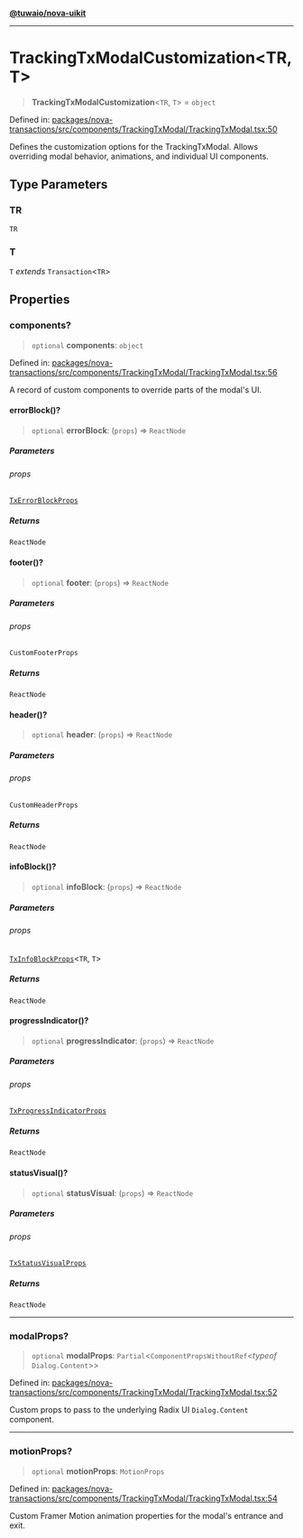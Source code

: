 [**@tuwaio/nova-uikit**](../../../README.md)

***

# TrackingTxModalCustomization\<TR, T\>

> **TrackingTxModalCustomization**\<`TR`, `T`\> = `object`

Defined in: [packages/nova-transactions/src/components/TrackingTxModal/TrackingTxModal.tsx:50](https://github.com/TuwaIO/nova-uikit/blob/6dc34b098cacf0ae15cd1e41a47f4525a2a78768/packages/nova-transactions/src/components/TrackingTxModal/TrackingTxModal.tsx#L50)

Defines the customization options for the TrackingTxModal.
Allows overriding modal behavior, animations, and individual UI components.

## Type Parameters

### TR

`TR`

### T

`T` *extends* `Transaction`\<`TR`\>

## Properties

### components?

> `optional` **components**: `object`

Defined in: [packages/nova-transactions/src/components/TrackingTxModal/TrackingTxModal.tsx:56](https://github.com/TuwaIO/nova-uikit/blob/6dc34b098cacf0ae15cd1e41a47f4525a2a78768/packages/nova-transactions/src/components/TrackingTxModal/TrackingTxModal.tsx#L56)

A record of custom components to override parts of the modal's UI.

#### errorBlock()?

> `optional` **errorBlock**: (`props`) => `ReactNode`

##### Parameters

###### props

[`TxErrorBlockProps`](TxErrorBlockProps.md)

##### Returns

`ReactNode`

#### footer()?

> `optional` **footer**: (`props`) => `ReactNode`

##### Parameters

###### props

`CustomFooterProps`

##### Returns

`ReactNode`

#### header()?

> `optional` **header**: (`props`) => `ReactNode`

##### Parameters

###### props

`CustomHeaderProps`

##### Returns

`ReactNode`

#### infoBlock()?

> `optional` **infoBlock**: (`props`) => `ReactNode`

##### Parameters

###### props

[`TxInfoBlockProps`](TxInfoBlockProps.md)\<`TR`, `T`\>

##### Returns

`ReactNode`

#### progressIndicator()?

> `optional` **progressIndicator**: (`props`) => `ReactNode`

##### Parameters

###### props

[`TxProgressIndicatorProps`](../interfaces/TxProgressIndicatorProps.md)

##### Returns

`ReactNode`

#### statusVisual()?

> `optional` **statusVisual**: (`props`) => `ReactNode`

##### Parameters

###### props

[`TxStatusVisualProps`](TxStatusVisualProps.md)

##### Returns

`ReactNode`

***

### modalProps?

> `optional` **modalProps**: `Partial`\<`ComponentPropsWithoutRef`\<*typeof* `Dialog.Content`\>\>

Defined in: [packages/nova-transactions/src/components/TrackingTxModal/TrackingTxModal.tsx:52](https://github.com/TuwaIO/nova-uikit/blob/6dc34b098cacf0ae15cd1e41a47f4525a2a78768/packages/nova-transactions/src/components/TrackingTxModal/TrackingTxModal.tsx#L52)

Custom props to pass to the underlying Radix UI `Dialog.Content` component.

***

### motionProps?

> `optional` **motionProps**: `MotionProps`

Defined in: [packages/nova-transactions/src/components/TrackingTxModal/TrackingTxModal.tsx:54](https://github.com/TuwaIO/nova-uikit/blob/6dc34b098cacf0ae15cd1e41a47f4525a2a78768/packages/nova-transactions/src/components/TrackingTxModal/TrackingTxModal.tsx#L54)

Custom Framer Motion animation properties for the modal's entrance and exit.
